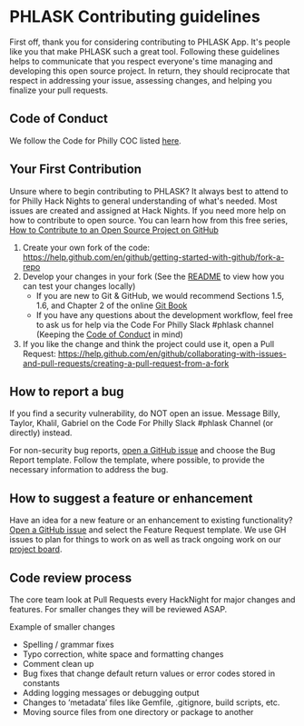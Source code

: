 # PHLASK Contributing guidelines

First off, thank you for considering contributing to PHLASK App. It's people like you that make PHLASK such a great tool. Following these guidelines helps to communicate that you respect everyone's time managing and developing this open source project. In return, they should reciprocate that respect in addressing your issue, assessing changes, and helping you finalize your pull requests.

## Code of Conduct

We follow the Code for Philly COC listed [here](https://codeforphilly.org/pages/code_of_conduct/).

## Your First Contribution

Unsure where to begin contributing to PHLASK? It always best to attend to for Philly Hack Nights to general understanding of what's needed. Most issues are created and assigned at Hack Nights. If you need more help on how to contribute to open source. You can learn how from this free series, [How to Contribute to an Open Source Project on GitHub](https://egghead.io/courses/how-to-contribute-to-an-open-source-project-on-github)

1. Create your own fork of the code: <https://help.github.com/en/github/getting-started-with-github/fork-a-repo>
2. Develop your changes in your fork (See the [README](README.md) to view how you can test your changes locally)
   - If you are new to Git & GitHub, we would recommend Sections 1.5, 1.6, and Chapter 2 of the online [Git Book](https://git-scm.com/book/en/v2)
   - If you have any questions about the development workflow, feel free to ask us for help via the Code For Philly Slack #phlask channel (Keeping the [Code of Conduct](https://codeforphilly.org/pages/code_of_conduct/) in mind)
3. If you like the change and think the project could use it, open a Pull Request: <https://help.github.com/en/github/collaborating-with-issues-and-pull-requests/creating-a-pull-request-from-a-fork>

## How to report a bug

If you find a security vulnerability, do NOT open an issue. Message Billy, Taylor, Khalil, Gabriel on the Code For Philly Slack #phlask Channel (or directly) instead.

For non-security bug reports, [open a GitHub issue](https://github.com/phlask/phlask-map/issues) and choose the Bug Report template. Follow the template, where possible, to provide the necessary information to address the bug.

## How to suggest a feature or enhancement

Have an idea for a new feature or an enhancement to existing functionality? [Open a GitHub issue](https://github.com/phlask/phlask-map/issues) and select the Feature Request template. We use GH issues to plan for things to work on as well as track ongoing work on our [project board](https://github.com/phlask/phlask-map/projects/1).

## Code review process

The core team look at Pull Requests every HackNight for major changes and features.
For smaller changes they will be reviewed ASAP.

Example of smaller changes

- Spelling / grammar fixes
- Typo correction, white space and formatting changes
- Comment clean up
- Bug fixes that change default return values or error codes stored in constants
- Adding logging messages or debugging output
- Changes to ‘metadata’ files like Gemfile, .gitignore, build scripts, etc.
- Moving source files from one directory or package to another
